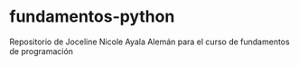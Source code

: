 # fundamentos-python
Repositorio de Joceline Nicole Ayala Alemán para el curso de fundamentos de programación
